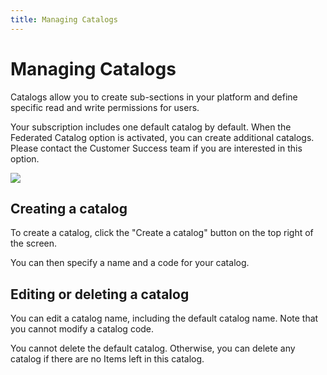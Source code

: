 ```yaml
---
title: Managing Catalogs
---
```


# Managing Catalogs

Catalogs allow you to create sub-sections in your platform and define specific read and write permissions for users.

Your subscription includes one default catalog by default. When the Federated Catalog option is activated, you can create additional catalogs. Please contact the Customer Success team if you are interested in this option.

  ![](/img/zeenea-catalogs.png)

## Creating a catalog
To create a catalog, click the "Create a catalog" button on the top right of the screen.

You can then specify a name and a code for your catalog.

## Editing or deleting a catalog
You can edit a catalog name, including the default catalog name. Note that you cannot modify a catalog code.

You cannot delete the default catalog. Otherwise, you can delete any catalog if there are no Items left in this catalog.

